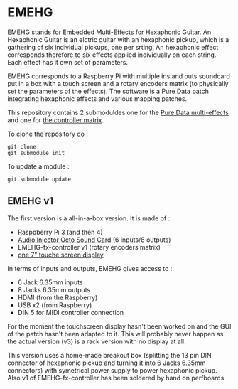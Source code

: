 # EMEHG

EMEHG stands for Embedded Multi-Effects for Hexaphonic Guitar.
An Hexaphonic Guitar is an elctric guitar with an hexaphonic pickup, which is a gathering of six individual pickups, one per srting.
An hexaphonic effect corresponds therefore to six effects applied individually on each string. Each effect has it own set of parameters.

EMEHG corresponds to a Raspberry Pi with multiple ins and outs soundcard put in a box with a touch screen and a rotary encoders matrix (to physically set the parameters of the effects).
The software is a Pure Data patch integrating hexaphonic effects and various mapping patches.

This repository contains 2 submoduldes one for the [Pure Data multi-effects](https://github.com/loicreboursiere/hexaandmapping-lib-pd) and one for [the controller matrix](https://github.com/loicreboursiere/EMEHG-fx-controller).

To clone the repository do : 

```
git clone 
git submodule init
```

To update a module : 
```
git submodule update
```

## EMEHG v1 ##

The first version is a all-in-a-box version. It is made of :
+ Rasppberry Pi 3 (and then 4)
+ [Audio Injector Octo Sound Card](https://www.audioinjector.net/rpi-octo-hat) (6 inputs/8 outputs)
+ EMEHG-fx-controller v1 (rotary encoders matrix)
+ [one 7" touche screen display](https://github.com/loicreboursiere/EMEHG/blob/master/datasheet/TouchScreen-datasheet.pdf)

In terms of inputs and outputs, EMEHG gives access to :
+ 6 Jack 6.35mm inputs
+ 8 Jacks 6.35mm outputs
+ HDMI (from the Raspberry)
+ USB x2 (from Raspberry)
+ DIN 5 for MIDI controller connection

For the moment the touchscreen display hasn't been worked on and the GUI of the patch hasn't been adapted to it.
This will probably never happen as the actual version (v3) is a rack version with no display at all.

This version uses a home-made breakout box (splitting the 13 pin DIN connector of hexaphonic pickup and turning it into 6 Jacks 6.35mm connectors) with symetrical power supply to power hexaphonic pickup. Also v1 of EMEHG-fx-controller has been soldered by hand on perfboards.


